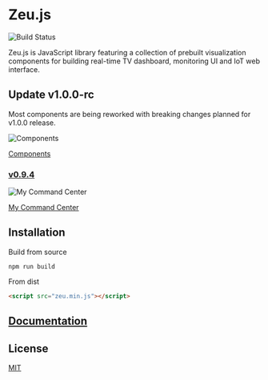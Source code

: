 # Zeu.js

![Build Status](https://travis-ci.org/shzlw/zeu.svg?branch=master)

Zeu.js is JavaScript library featuring a collection of prebuilt visualization components for building real-time TV dashboard, monitoring UI and IoT web interface.

## Update v1.0.0-rc

Most components are being reworked with breaking changes planned for v1.0.0 release.

![Components](https://github.com/shzlw/zeu/blob/master/examples/components.v1.0.0.gif)

[Components](https://shzlw.github.io/zeu/examples/components-home.html)

### [v0.9.4](https://github.com/shzlw/zeu/tree/v0.9.4)

![My Command Center](https://github.com/shzlw/zeu/blob/master/examples/my-command-center.v0.9.1.gif)

[My Command Center](https://shzlw.github.io/zeu/examples/my-command-center.html)

## Installation

Build from source
```
npm run build
```

From dist
```html
<script src="zeu.min.js"></script>
```

## [Documentation](https://shzlw.github.io/zeu/docs/introduction.html)

## License

[MIT](http://opensource.org/licenses/MIT)